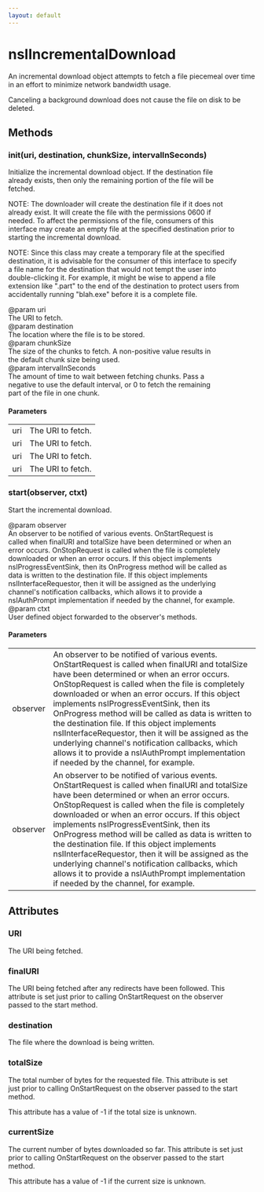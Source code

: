 ```yaml
---
layout: default
---
```


# nsIIncrementalDownload #
  
An incremental download object attempts to fetch a file piecemeal over time  
in an effort to minimize network bandwidth usage.  
  
Canceling a background download does not cause the file on disk to be  
deleted.  
  

## Methods ##

### init(uri, destination, chunkSize, intervalInSeconds) ###
  
Initialize the incremental download object.  If the destination file  
already exists, then only the remaining portion of the file will be  
fetched.  
  
NOTE: The downloader will create the destination file if it does not  
already exist.  It will create the file with the permissions 0600 if  
needed.  To affect the permissions of the file, consumers of this  
interface may create an empty file at the specified destination prior to  
starting the incremental download.  
  
NOTE: Since this class may create a temporary file at the specified  
destination, it is advisable for the consumer of this interface to specify  
a file name for the destination that would not tempt the user into  
double-clicking it.  For example, it might be wise to append a file  
extension like ".part" to the end of the destination to protect users from  
accidentally running "blah.exe" before it is a complete file.  
  
@param uri  
       The URI to fetch.  
@param destination  
       The location where the file is to be stored.  
@param chunkSize  
       The size of the chunks to fetch.  A non-positive value results in  
       the default chunk size being used.  
@param intervalInSeconds  
       The amount of time to wait between fetching chunks.  Pass a  
       negative to use the default interval, or 0 to fetch the remaining  
       part of the file in one chunk.  
  

#### Parameters ####

<table>

<tr>
<td>uri</td>
<td>       The URI to fetch.  
</td>
</tr>

<tr>
<td>uri</td>
<td>       The URI to fetch.  
</td>
</tr>

<tr>
<td>uri</td>
<td>       The URI to fetch.  
</td>
</tr>

<tr>
<td>uri</td>
<td>       The URI to fetch.  
</td>
</tr>

</table>

### start(observer, ctxt) ###
  
Start the incremental download.  
  
@param observer  
       An observer to be notified of various events.  OnStartRequest is  
       called when finalURI and totalSize have been determined or when an  
       error occurs.  OnStopRequest is called when the file is completely  
       downloaded or when an error occurs.  If this object implements  
       nsIProgressEventSink, then its OnProgress method will be called as  
       data is written to the destination file.  If this object implements  
       nsIInterfaceRequestor, then it will be assigned as the underlying  
       channel's notification callbacks, which allows it to provide a  
       nsIAuthPrompt implementation if needed by the channel, for example.  
@param ctxt  
       User defined object forwarded to the observer's methods.  
  

#### Parameters ####

<table>

<tr>
<td>observer</td>
<td>       An observer to be notified of various events.  OnStartRequest is  
       called when finalURI and totalSize have been determined or when an  
       error occurs.  OnStopRequest is called when the file is completely  
       downloaded or when an error occurs.  If this object implements  
       nsIProgressEventSink, then its OnProgress method will be called as  
       data is written to the destination file.  If this object implements  
       nsIInterfaceRequestor, then it will be assigned as the underlying  
       channel's notification callbacks, which allows it to provide a  
       nsIAuthPrompt implementation if needed by the channel, for example.  
</td>
</tr>

<tr>
<td>observer</td>
<td>       An observer to be notified of various events.  OnStartRequest is  
       called when finalURI and totalSize have been determined or when an  
       error occurs.  OnStopRequest is called when the file is completely  
       downloaded or when an error occurs.  If this object implements  
       nsIProgressEventSink, then its OnProgress method will be called as  
       data is written to the destination file.  If this object implements  
       nsIInterfaceRequestor, then it will be assigned as the underlying  
       channel's notification callbacks, which allows it to provide a  
       nsIAuthPrompt implementation if needed by the channel, for example.  
</td>
</tr>

</table>

## Attributes ##

### URI ###
  
The URI being fetched.  
  

### finalURI ###
  
The URI being fetched after any redirects have been followed.  This  
attribute is set just prior to calling OnStartRequest on the observer  
passed to the start method.  
  

### destination ###
  
The file where the download is being written.  
  

### totalSize ###
  
The total number of bytes for the requested file.  This attribute is set  
just prior to calling OnStartRequest on the observer passed to the start  
method.  
  
This attribute has a value of -1 if the total size is unknown.  
  

### currentSize ###
  
The current number of bytes downloaded so far.  This attribute is set just  
prior to calling OnStartRequest on the observer passed to the start  
method.  
  
This attribute has a value of -1 if the current size is unknown.  
  
